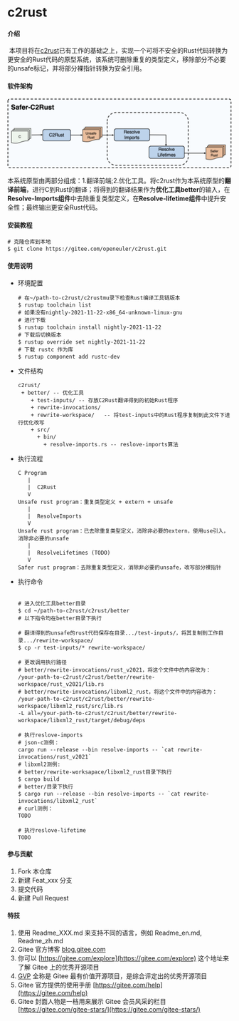 # c2rust

#### 介绍

​        本项目将在[c2rust](https://github.com/immunant/c2rust)已有工作的基础之上，实现一个可将不安全的Rust代码转换为更安全的Rust代码的原型系统，该系统可删除重复的类型定义，移除部分不必要的unsafe标记，并将部分裸指针转换为安全引用。

#### 软件架构

<img src="./pictures/Safer_C2Rust架构图.png" alt="Safer_C2Rust架构图" />

​          本系统原型由两部分组成：1.翻译前端;2.优化工具。将c2rust作为本系统原型的**翻译前端**，进行C到Rust的翻译；将得到的翻译结果作为**优化工具better**的输入，在**Resolve-Imports组件**中去除重复类型定义，在**Resolve-lifetime组件**中提升安全性；最终输出更安全Rust代码。

#### 安装教程

```shell
# 克隆仓库到本地
$ git clone https://gitee.com/openeuler/c2rust.git
```

#### 使用说明

+ 环境配置

  ```shell
  # 在~/path-to-c2rust/c2rustmu录下检查Rust编译工具链版本
  $ rustup toolchain list
  # 如果没有nightly-2021-11-22-x86_64-unknown-linux-gnu
  # 进行下载
  $ rustup toolchain install nightly-2021-11-22
  # 下载后切换版本
  $ rustup override set nightly-2021-11-22
  # 下载 rustc 作为库
  $ rustup component add rustc-dev
  ```

+ 文件结构

  ```
  c2rust/
   + better/ -- 优化工具
      + test-inputs/ -- 存放C2Rust翻译得到的初始Rust程序
      + rewrite-invocations/
      + rewrite-workspace/   -- 将test-inputs中的Rust程序复制到此文件下进行优化改写
      + src/
        + bin/
          + resolve-imports.rs -- reslove-imports算法
  ```

+ 执行流程

  ```
  C Program
     |
     |  C2Rust
     V
  Unsafe rust program：重复类型定义 + extern + unsafe
     |
     |  ResolveImports
     V
  Unsafe rust program：已去除重复类型定义，消除非必要的extern，使用use引入，消除非必要的unsafe
     |
     |  ResolveLifetimes (TODO)
     V
  Safer rust program：去除重复类型定义，消除非必要的unsafe，改写部分裸指针
  ```

+ 执行命令

  ```shell
  
  # 进入优化工具better目录
  $ cd ~/path-to-c2rust/c2rust/better
  # 以下指令均在better目录下执行
  
  # 翻译得到的unsafe的rust代码保存在目录.../test-inputs/，将其复制到工作目录.../rewrite-workspace/
  $ cp -r test-inputs/* rewrite-workspace/
  
  # 更改调用执行路径
  # better/rewrite-invocations/rust_v2021，将这个文件中的内容改为：
  /your-path-to-c2rust/c2rust/better/rewrite-workspace/rust_v2021/lib.rs
  # better/rewrite-invocations/libxml2_rust，将这个文件中的内容改为：
  /your-path-to-c2rust/c2rust/better/rewrite-workspace/libxml2_rust/src/lib.rs 
  -L all=/your-path-to-c2rust/c2rust/better/rewrite-workspace/libxml2_rust/target/debug/deps
  
  # 执行reslove-imports
  # json-c测例：
  cargo run --release --bin resolve-imports -- `cat rewrite-invocations/rust_v2021`
  # libxml2测例:
  # better/rewrite-worksapace/libxml2_rust目录下执行
  $ cargo build
  # better/目录下执行
  $ cargo run --release --bin resolve-imports -- `cat rewrite-invocations/libxml2_rust`
  # curl测例：
  TODO
  
  # 执行reslove-lifetime
  TODO
  ```

#### 参与贡献

1.  Fork 本仓库
2.  新建 Feat_xxx 分支
3.  提交代码
4.  新建 Pull Request


#### 特技

1.  使用 Readme\_XXX.md 来支持不同的语言，例如 Readme\_en.md, Readme\_zh.md
2.  Gitee 官方博客 [blog.gitee.com](https://blog.gitee.com)
3.  你可以 [https://gitee.com/explore](https://gitee.com/explore) 这个地址来了解 Gitee 上的优秀开源项目
4.  [GVP](https://gitee.com/gvp) 全称是 Gitee 最有价值开源项目，是综合评定出的优秀开源项目
5.  Gitee 官方提供的使用手册 [https://gitee.com/help](https://gitee.com/help)
6.  Gitee 封面人物是一档用来展示 Gitee 会员风采的栏目 [https://gitee.com/gitee-stars/](https://gitee.com/gitee-stars/)